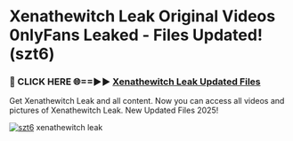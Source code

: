# Xenathewitch Leak Original Videos 0nlyFans Leaked - Files Updated! (szt6)

<h3>🔴 CLICK HERE 🌐==►► <a href="https://tinyurl.com/4seja8ks" rel="nofollow">Xenathewitch Leak Updated Files</a></h3>

Get Xenathewitch Leak and all content. Now you can access all videos and pictures of Xenathewitch Leak. New Updated Files 2025!

[![szt6](https://i.imgur.com/EWjZXRe.gif)](https://tinyurl.com/4seja8ks)
xenathewitch leak